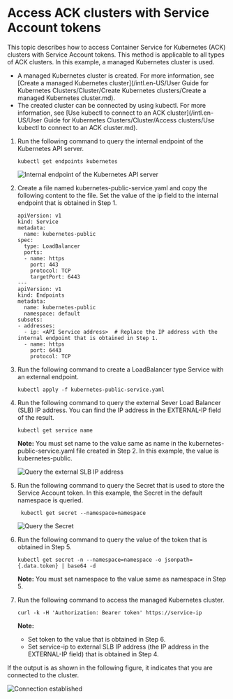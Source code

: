 # Access ACK clusters with Service Account tokens

This topic describes how to access Container Service for Kubernetes \(ACK\) clusters with Service Account tokens. This method is applicable to all types of ACK clusters. In this example, a managed Kubernetes cluster is used.

-   A managed Kubernetes cluster is created. For more information, see [Create a managed Kubernetes cluster](/intl.en-US/User Guide for Kubernetes Clusters/Cluster/Create Kubernetes clusters/Create a managed Kubernetes cluster.md).
-   The created cluster can be connected by using kubectl. For more information, see [Use kubectl to connect to an ACK cluster](/intl.en-US/User Guide for Kubernetes Clusters/Cluster/Access clusters/Use kubectl to connect to an ACK cluster.md).

1.  Run the following command to query the internal endpoint of the Kubernetes API server.

    ```
    kubectl get endpoints kubernetes
    ```

    ![Internal endpoint of the Kubernetes API server](https://static-aliyun-doc.oss-accelerate.aliyuncs.com/assets/img/en-US/6435359951/p31625.png)

2.  Create a file named kubernetes-public-service.yaml and copy the following content to the file. Set the value of the ip field to the internal endpoint that is obtained in Step 1.

    ```
    apiVersion: v1
    kind: Service
    metadata:
      name: kubernetes-public
    spec:
      type: LoadBalancer
      ports:
      - name: https
        port: 443
        protocol: TCP
        targetPort: 6443
    ---
    apiVersion: v1
    kind: Endpoints
    metadata:
      name: kubernetes-public
      namespace: default
    subsets:
    - addresses:
      - ip: <API Service address>  # Replace the IP address with the internal endpoint that is obtained in Step 1.
      - name: https
        port: 6443
        protocol: TCP
    ```

3.  Run the following command to create a LoadBalancer type Service with an external endpoint.

    ```
    kubectl apply -f kubernetes-public-service.yaml
    ```

4.  Run the following command to query the external Sever Load Balancer \(SLB\) IP address. You can find the IP address in the EXTERNAL-IP field of the result.

    ```
    kubectl get service name
    ```

    **Note:** You must set name to the value same as name in the kubernetes-public-service.yaml file created in Step 2. In this example, the value is kubernetes-public.

    ![Query the external SLB IP address](https://static-aliyun-doc.oss-accelerate.aliyuncs.com/assets/img/en-US/6435359951/p31800.png)

5.  Run the following command to query the Secret that is used to store the Service Account token. In this example, the Secret in the default namespace is queried.

    ```
     kubectl get secret --namespace=namespace
    ```

    ![Query the Secret](https://static-aliyun-doc.oss-accelerate.aliyuncs.com/assets/img/en-US/6435359951/p31814.png)

6.  Run the following command to query the value of the token that is obtained in Step 5.

    ```
    kubectl get secret -n --namespace=namespace -o jsonpath={.data.token} | base64 -d
    ```

    **Note:** You must set namespace to the value same as namespace in Step 5.

7.  Run the following command to access the managed Kubernetes cluster.

    ```
    curl -k -H 'Authorization: Bearer token' https://service-ip
    ```

    **Note:**

    -   Set token to the value that is obtained in Step 6.
    -   Set service-ip to external SLB IP address \(the IP address in the EXTERNAL-IP field\) that is obtained in Step 4.

If the output is as shown in the following figure, it indicates that you are connected to the cluster.

![Connection established](https://static-aliyun-doc.oss-accelerate.aliyuncs.com/assets/img/en-US/1393139061/p32026.png)

